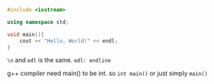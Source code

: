 ```cpp
#include <iostream>

using namespace std;

void main(){
	cout << "Hello, World!" << endl;
}
```

``\n`` and ``edl`` is the same.
``edl: endline``

g++ compiler need main() to be int. so ``int main()`` or just simply ``main()``